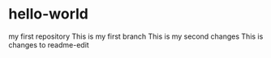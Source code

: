 # hello-world
my first repository
This is my first branch
This is my second changes
This is changes to readme-edit
